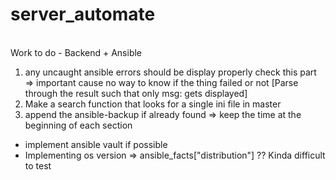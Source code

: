 # server_automate
<br />Work to do - Backend + Ansible

1. any uncaught ansible errors should be display properly check this part => important cause no way to know if the thing failed or not [Parse through the result such that only msg: gets displayed]
2. Make a search function that looks for a single ini file in master
3. append the ansible-backup if already found => keep the time at the beginning of each section

- implement ansible vault if possible
- Implementing os version => ansible_facts["distribution"] ?? Kinda difficult to test
